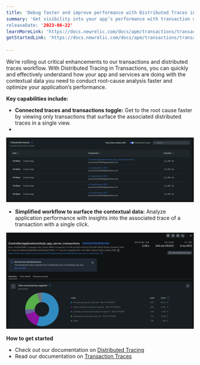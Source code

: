 ```yaml
---
title: 'Debug faster and improve performance with Distributed Traces in Transactions' 
summary: 'Get visibility into your app’s performance with transaction data and its associated distributed traces 
releaseDate: '2023-06-22' 
learnMoreLink: 'https://docs.newrelic.com/docs/apm/transactions/transaction-traces/introduction-transaction-traces/' 
getStartedLink: 'https://docs.newrelic.com/docs/apm/transactions/transaction-traces/transaction-traces-trace-details-page/#distributed-traces'

---
```

We’re rolling out critical enhancements to our transactions and distributed traces workflow. With Distributed Tracing in Transactions, you can quickly and effectively understand how your app and services are doing with the contextual data you need to conduct root-cause analysis faster and optimize your application’s performance.

**Key capabilities include:**

* **Connected traces and transactions toggle:** Get to the root cause faster by viewing only transactions that surface the associated distributed traces in a single view.
* 
!["Toggle transactions"](./images/transactions_toggle.png)

* **Simplified workflow to surface the contextual data:** Analyze application performance with insights into the associated trace of a transaction with a single click.
  
!["View DT"](./images/view_distributed_traces.png)

**How to get started**

* Check out our documentation on [Distributed Tracing](/docs/apm/transactions/transaction-traces/transaction-traces-trace-details-page/#distributed-traces)
* Read our documentation on [Transaction Traces](/docs/apm/transactions/transaction-traces/introduction-transaction-traces)



